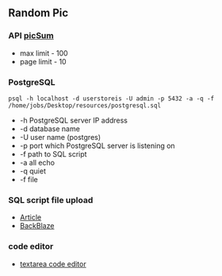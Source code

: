 ## Random Pic
### API [picSum](https://picsum.photos/v2/list?page=1&limit=100)

- max limit - 100
- page limit - 10

### PostgreSQL

` psql -h localhost -d userstoreis -U admin -p 5432 -a -q -f /home/jobs/Desktop/resources/postgresql.sql
`

- -h PostgreSQL server IP address
- -d database name
- -U user name (postgres)
- -p port which PostgreSQL server is listening on
- -f path to SQL script
- -a all echo
- -q quiet 
- -f file

### SQL script file upload
- [Article](https://www.digitalocean.com/resources/articles/amazon-s3-alternatives)
- [BackBlaze](https://www.backblaze.com/cloud-storage)

### code editor
- [textarea code editor](https://uiwjs.github.io/react-textarea-code-editor/)